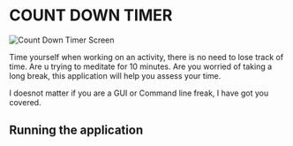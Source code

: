 # COUNT DOWN TIMER

![Count Down Timer Screen](https://ik.imagekit.io/8mch78q847k/count-down-timer-screen_V96LJDart.png?ik-sdk-version=javascript-1.4.3&updatedAt=1673207880585)

Time yourself when working on an activity, there is no need to lose track of time. Are u trying to
meditate for 10 minutes. Are you worried of taking a long break, this application will help you assess your time.

I doesnot matter if you are a GUI or Command line freak, I have got you covered.

## Running the application
